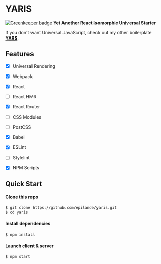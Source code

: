 # YARIS

[![Greenkeeper badge](https://badges.greenkeeper.io/epilande/yaris.svg)](https://greenkeeper.io/)
**Yet Another React ~~Isomorphic~~ Universal Starter**

If you don't want Universal JavaScript, check out my other boilerplate **[YARS](https://github.com/epilande/yars)**.

## Features
* [X] Universal Rendering
* [X] Webpack
* [X] React
* [ ] React HMR
* [X] React Router
* [ ] CSS Modules
* [ ] PostCSS
* [X] Babel
* [X] ESLint
* [ ] Stylelint
* [X] NPM Scripts


## Quick Start

#### Clone this repo

```bash
$ git clone https://github.com/epilande/yaris.git
$ cd yaris
```

#### Install dependencies

```bash
$ npm install
```

#### Launch client & server

```bash
$ npm start
```


